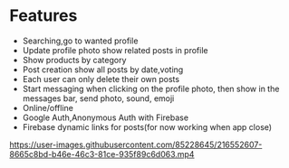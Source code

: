 #  Features
- Searching,go to wanted profile
- Update profile photo show related posts in profile
-  Show products by category
-  Post creation show all posts by date,voting
-  Each user can only delete their own posts
-  Start messaging when clicking on the profile photo, then show in the messages bar, send photo, sound, emoji
- Online/offline
- Google Auth,Anonymous Auth with Firebase
- Firebase dynamic links for posts(for now working when app close)



https://user-images.githubusercontent.com/85228645/216552607-8665c8bd-b46e-46c3-81ce-935f89c6d063.mp4

